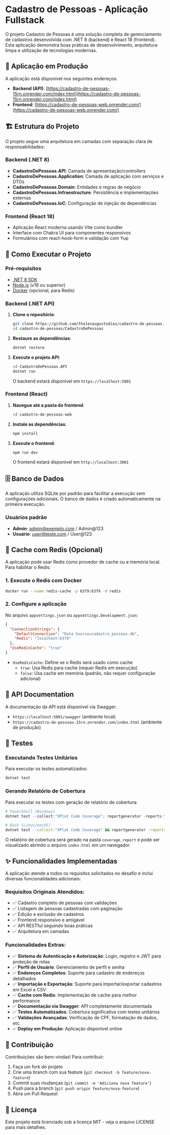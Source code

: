 ﻿# Cadastro de Pessoas - Aplicação Fullstack

O projeto Cadastro de Pessoas é uma solução completa de gerenciamento de cadastros desenvolvida com .NET 8 (backend) e React 18 (frontend). Esta aplicação demonstra boas práticas de desenvolvimento, arquitetura limpa e utilização de tecnologias modernas.

## 🚀 Aplicação em Produção

A aplicação está disponível nos seguintes endereços:

- **Backend (API)**: [https://cadastro-de-pessoas-15rn.onrender.com/index.html](https://cadastro-de-pessoas-15rn.onrender.com/index.html)
- **Frontend**: [https://cadastro-de-pessoas-web.onrender.com/](https://cadastro-de-pessoas-web.onrender.com/)

## 🏗️ Estrutura do Projeto

O projeto segue uma arquitetura em camadas com separação clara de responsabilidades:

### Backend (.NET 8)
- **CadastroDePessoas.API**: Camada de apresentação/controllers
- **CadastroDePessoas.Application**: Camada de aplicação com serviços e DTOs
- **CadastroDePessoas.Domain**: Entidades e regras de negócio
- **CadastroDePessoas.Infraestructure**: Persistência e implementações externas
- **CadastroDePessoas.IoC**: Configuração de injeção de dependências

### Frontend (React 18)
- Aplicação React moderna usando Vite como bundler
- Interface com Chakra UI para componentes responsivos
- Formulários com react-hook-form e validação com Yup

## 🚀 Como Executar o Projeto

### Pré-requisitos
- [.NET 8 SDK](https://dotnet.microsoft.com/download/dotnet/8.0)
- [Node.js](https://nodejs.org/) (v16 ou superior)
- [Docker](https://www.docker.com/) (opcional, para Redis)

### Backend (.NET API)

1. **Clone o repositório**:
   ```bash
   git clone https://github.com/thalesaugustodias/cadastro-de-pessoas.git
   cd cadastro-de-pessoas/CadastroDePessoas
   ```

2. **Restaure as dependências**:
   ```bash
   dotnet restore
   ```

3. **Execute o projeto API**:
   ```bash
   cd CadastroDePessoas.API
   dotnet run
   ```

   O backend estará disponível em `https://localhost:5001`

### Frontend (React)

1. **Navegue até a pasta do frontend**:
   ```bash
   cd cadastro-de-pessoas-web
   ```

2. **Instale as dependências**:
   ```bash
   npm install
   ```

3. **Execute o frontend**:
   ```bash
   npm run dev
   ```

   O frontend estará disponível em `http://localhost:3001`

## 🗄️ Banco de Dados

A aplicação utiliza SQLite por padrão para facilitar a execução sem configurações adicionais. O banco de dados é criado automaticamente na primeira execução.

### Usuários padrão
- **Admin**: admin@exemplo.com / Admin@123
- **Usuário**: user@teste.com / User@123

## 🔄 Cache com Redis (Opcional)

A aplicação pode usar Redis como provedor de cache ou a memória local. Para habilitar o Redis:

### 1. Execute o Redis com Docker
```bash
docker run --name redis-cache -p 6379:6379 -d redis
```

### 2. Configure a aplicação
No arquivo `appsettings.json` ou `appsettings.Development.json`:

```json
{
  "ConnectionStrings": {
    "DefaultConnection": "Data Source=cadastro_pessoas.db",
    "Redis": "localhost:6379"
  },
  "UseRedisCache": "true"
}
```

- `UseRedisCache`: Define se o Redis será usado como cache
  - `true`: Usa Redis para cache (requer Redis em execução)
  - `false`: Usa cache em memória (padrão, não requer configuração adicional)

## 📝 API Documentation

A documentação da API está disponível via Swagger:
- `https://localhost:5001/swagger` (ambiente local)
- `https://cadastro-de-pessoas-15rn.onrender.com/index.html` (ambiente de produção)

## 🧪 Testes

### Executando Testes Unitários

Para executar os testes automatizados:

```bash
dotnet test
```

### Gerando Relatório de Cobertura

Para executar os testes com geração de relatório de cobertura:

```powershell
# PowerShell (Windows)
dotnet test --collect:"XPlat Code Coverage"; reportgenerator -reports:"**/TestResults/**/coverage.cobertura.xml" -targetdir:coverage_report -reporttypes:Html
```

```bash
# Bash (Linux/macOS)
dotnet test --collect:"XPlat Code Coverage" && reportgenerator -reports:"**/TestResults/**/coverage.cobertura.xml" -targetdir:coverage_report -reporttypes:Html
```

O relatório de cobertura será gerado na pasta `coverage_report` e pode ser visualizado abrindo o arquivo `index.html` em um navegador.

## ✨ Funcionalidades Implementadas

A aplicação atende a todos os requisitos solicitados no desafio e inclui diversas funcionalidades adicionais:

### Requisitos Originais Atendidos:
- ✅ Cadastro completo de pessoas com validações
- ✅ Listagem de pessoas cadastradas com paginação
- ✅ Edição e exclusão de cadastros
- ✅ Frontend responsivo e amigável
- ✅ API RESTful seguindo boas práticas
- ✅ Arquitetura em camadas

### Funcionalidades Extras:
- ✅ **Sistema de Autenticação e Autorização**: Login, registro e JWT para proteção de rotas
- ✅ **Perfil de Usuário**: Gerenciamento de perfil e senha
- ✅ **Endereços Completos**: Suporte para cadastro de endereços detalhados
- ✅ **Importação e Exportação**: Suporte para importar/exportar cadastros em Excel e CSV
- ✅ **Cache com Redis**: Implementação de cache para melhor performance
- ✅ **Documentação via Swagger**: API completamente documentada
- ✅ **Testes Automatizados**: Cobertura significativa com testes unitários
- ✅ **Validações Avançadas**: Verificação de CPF, formatação de dados, etc.
- ✅ **Deploy em Produção**: Aplicação disponível online

## 🤝 Contribuição

Contribuições são bem-vindas! Para contribuir:
1. Faça um fork do projeto
2. Crie uma branch com sua feature (`git checkout -b feature/nova-feature`)
3. Commit suas mudanças (`git commit -m 'Adiciona nova feature'`)
4. Push para a branch (`git push origin feature/nova-feature`)
5. Abra um Pull Request

## 📄 Licença

Este projeto está licenciado sob a licença MIT - veja o arquivo LICENSE para mais detalhes.